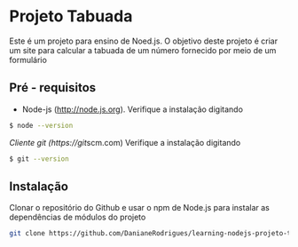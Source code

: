 # Projeto Tabuada

Este é um projeto para ensino de Noed.js. O objetivo deste projeto é criar um site para calcular a tabuada de um número fornecido por meio de um formulário
## Pré - requisitos 

* Node-js (http://node.js.org). Verifique a instalação digitando
```bash
$ node --version 
``` 
*Cliente git (https://git*scm.com) Verifique a instalação  digitando 
```bash
$ git --version 
``` 

## Instalação

Clonar o repositório do Github e usar o npm de Node.js para instalar as dependências de módulos do projeto

```bash
git clone https://github.com/DanianeRodrigues/learning-nodejs-projeto-tabuada.git
```